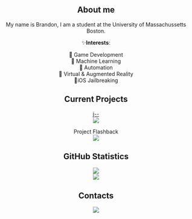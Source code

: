 <h2 align=center>
  About me
</h2>

<p align=center>
  My name is Brandon, I am a student at the University of Massachussetts Boston.<br />
</p>

<p align=center>
  ✨<b>Interests</b>: <br />
</p>


<p align=center>
  💾 Game Development <br />
  🧠 Machine Learning <br />
  🤖 Automation <br />
  🌃 Virtual & Augmented Reality <br />
  📱iOS Jailbreaking <br />
</p>


<h2 align=center>Current Projects</h2>

<p align=center> 
  <a href='https://github.com/BeeLeDev/j--'>j--</a> </br>
  <img src="https://img.shields.io/badge/Java-ED8B00?style=for-the-badge&logo=openjdk&logoColor=white" />
</p>

<p align=center>
  <a>Project Flashback</a> </br>
  <img src="https://img.shields.io/badge/Swift-FA7343?style=for-the-badge&logo=swift&logoColor=white" />
</p>

<h2 align=center>GitHub Statistics</h2>

<p align=center> 
  <a href='https://github.com/anuraghazra/github-readme-stats'>
    <img src="https://github-readme-stats.vercel.app/api?username=BeeLeDev&theme=dracula" />
  </a>
  </br>
  <a href='https://github.com/anuraghazra/github-readme-stats'>
    <img src="https://github-readme-stats.vercel.app/api/top-langs/?username=BeeLeDev&theme=dracula&layout=compact" />
  </a>
</p>

<h2 align=center>Contacts</h2>

<p align=center> 
  <a href='https://www.linkedin.com/in/bledev/'>
    <img src="https://img.shields.io/badge/LinkedIn-0077B5?style=for-the-badge&logo=linkedin&logoColor=white" />
  </a>
</p>

